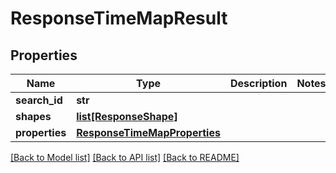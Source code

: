 # ResponseTimeMapResult

## Properties
Name | Type | Description | Notes
------------ | ------------- | ------------- | -------------
**search_id** | **str** |  | 
**shapes** | [**list[ResponseShape]**](ResponseShape.md) |  | 
**properties** | [**ResponseTimeMapProperties**](ResponseTimeMapProperties.md) |  | 

[[Back to Model list]](../README.md#documentation-for-models) [[Back to API list]](../README.md#documentation-for-api-endpoints) [[Back to README]](../README.md)


